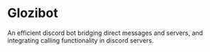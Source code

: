 # Glozibot
An efficient discord bot bridging direct messages and servers, and integrating calling functionality in discord servers.
